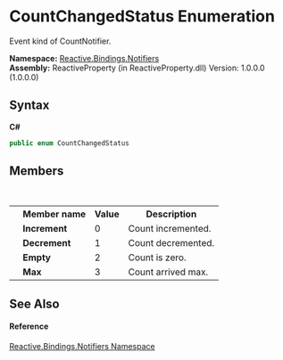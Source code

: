# CountChangedStatus Enumeration
 

Event kind of CountNotifier.

**Namespace:**&nbsp;<a href="85d6a4d9-378c-3a5c-c6f0-5aaea99aa56b">Reactive.Bindings.Notifiers</a><br />**Assembly:**&nbsp;ReactiveProperty (in ReactiveProperty.dll) Version: 1.0.0.0 (1.0.0.0)

## Syntax

**C#**<br />
``` C#
public enum CountChangedStatus
```


## Members
&nbsp;<table><tr><th></th><th>Member name</th><th>Value</th><th>Description</th></tr><tr><td /><td target="F:Reactive.Bindings.Notifiers.CountChangedStatus.Increment">**Increment**</td><td>0</td><td>Count incremented.</td></tr><tr><td /><td target="F:Reactive.Bindings.Notifiers.CountChangedStatus.Decrement">**Decrement**</td><td>1</td><td>Count decremented.</td></tr><tr><td /><td target="F:Reactive.Bindings.Notifiers.CountChangedStatus.Empty">**Empty**</td><td>2</td><td>Count is zero.</td></tr><tr><td /><td target="F:Reactive.Bindings.Notifiers.CountChangedStatus.Max">**Max**</td><td>3</td><td>Count arrived max.</td></tr></table>

## See Also


#### Reference
<a href="85d6a4d9-378c-3a5c-c6f0-5aaea99aa56b">Reactive.Bindings.Notifiers Namespace</a><br />